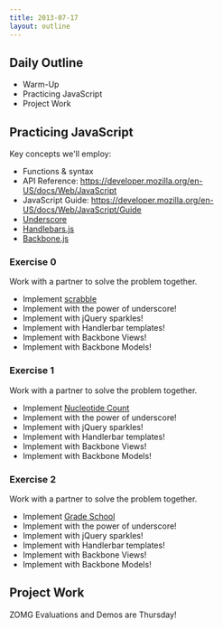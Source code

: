 ```yaml
---
title: 2013-07-17
layout: outline
---
```


## Daily Outline

* Warm-Up
* Practicing JavaScript
* Project Work

## Practicing JavaScript

Key concepts we'll employ:

* Functions & syntax
* API Reference: https://developer.mozilla.org/en-US/docs/Web/JavaScript
* JavaScript Guide: https://developer.mozilla.org/en-US/docs/Web/JavaScript/Guide
* [Underscore](http://underscorejs.org)
* [Handlebars.js](http://handlebarsjs.com/)
* [Backbone.js](http://backbonejs.org/)

### Exercise 0

Work with a partner to solve the problem together.

* Implement [scrabble](https://github.com/JumpstartLab/warmup-exercises/tree/backlog/scrabble-score)
* Implement with the power of underscore!
* Implement with jQuery sparkles!
* Implement with Handlerbar templates!
* Implement with Backbone Views!
* Implement with Backbone Models!

### Exercise 1

Work with a partner to solve the problem together.

* Implement [Nucleotide Count](https://github.com/JumpstartLab/warmup-exercises/tree/backlog/nucleotide-count)
* Implement with the power of underscore!
* Implement with jQuery sparkles!
* Implement with Handlerbar templates!
* Implement with Backbone Views!
* Implement with Backbone Models!

### Exercise 2

Work with a partner to solve the problem together.

* Implement [Grade School](https://github.com/JumpstartLab/warmup-exercises/tree/backlog/grade-school)
* Implement with the power of underscore!
* Implement with jQuery sparkles!
* Implement with Handlerbar templates!
* Implement with Backbone Views!
* Implement with Backbone Models!

## Project Work

ZOMG Evaluations and Demos are Thursday!